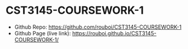 # CST3145-COURSEWORK-1

- Github Repo: https://github.com/rouboi/CST3145-COURSEWORK-1
- Github Page (live link): https://rouboi.github.io/CST3145-COURSEWORK-1/
 
